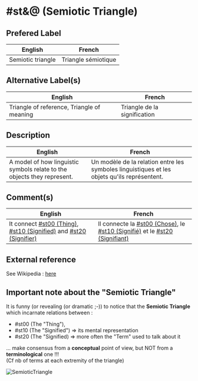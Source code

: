 #st&@ (Semiotic Triangle)
==

Prefered Label
-
<table>
    <thead>
        <tr>
            <th>English</th>
            <th>French</th>
        </tr>
    </thead>
    <tbody>
        <tr>
            <td>Semiotic triangle</td>
            <td>Triangle sémiotique</td>
        </tr>
    </tbody>
</table>

Alternative Label(s)
-
<table>
    <thead>
        <tr>
            <th>English</th>
            <th>French</th>
        </tr>
    </thead>
    <tbody>
        <tr>
            <td>Triangle of reference, Triangle of meaning</td>
            <td>Triangle de la signification</td>
        </tr>
    </tbody>
</table>

Description
-
<table>
    <thead>
        <tr>
            <th>English</th>
            <th>French</th>
        </tr>
    </thead>
    <tbody>
        <tr>
            <td>A model of how linguistic symbols relate to the objects they represent.</td>
            <td>Un modèle de la relation entre les symboles linguistiques et les objets qu'ils représentent. </td>
        </tr>
    </tbody>
</table>

Comment(s)
-
<table>
    <thead>
        <tr>
            <th>English</th>
            <th>French</th>
        </tr>
    </thead>
    <tbody>
        <tr>
            <td>It connect <a href="https://github.com/iPlumb3r/Th3Sr1b3Pr0j3ct/blob/master/1_Semantic/Conceptionary/%23st00_Thing.md">#st00 (Thing)</a>, <a href="https://github.com/iPlumb3r/Th3Sr1b3Pr0j3ct/blob/master/1_Semantic/Conceptionary/%23st10_Signified.md">#st10 (Signified)</a> and <a href="https://github.com/iPlumb3r/Th3Sr1b3Pr0j3ct/blob/master/1_Semantic/Conceptionary/%23st20_Signifier.md">#st20 (Signifier)</a></td>
            <td>Il connecte la <a href="https://github.com/iPlumb3r/Th3Sr1b3Pr0j3ct/blob/master/1_Semantic/Conceptionary/%23st00_Thing.md">#st00 (Chose)</a>, le <a href="https://github.com/iPlumb3r/Th3Sr1b3Pr0j3ct/blob/master/1_Semantic/Conceptionary/%23st10_Signified.md">#st10 (Signifié)</a> et le  <a href="https://github.com/iPlumb3r/Th3Sr1b3Pr0j3ct/blob/master/1_Semantic/Conceptionary/%23st20_Signifier.md">#st20 (Signifiant)</a></td>
        </tr>
    </tbody>
</table>

External reference
-
See Wikipedia : <a href="http://en.wikipedia.org/wiki/Triangle_of_reference">here</a>

Important note about the "Semiotic Triangle"
-
It is funny (or revealing (or dramatic ;-)) to notice that the __Semiotic Triangle__ which incarnate relations between :
* #st00 (The "Thing"), 
* #st10 (The "Signified") => its mental representation 
* #st20 (The "Signified) => more often the "Term" used to talk about it  

... make consensus from a __conceptual__ point of view, but NOT from a __terminological__ one !!!   
(Cf nb of terms at each extremity of the triangle)   

![SemioticTriangle](https://github.com/iPlumb3r/Th3Sr1b3Pr0j3ct/blob/master/images/SemioticTriangle_NoConsensus.jpg)

